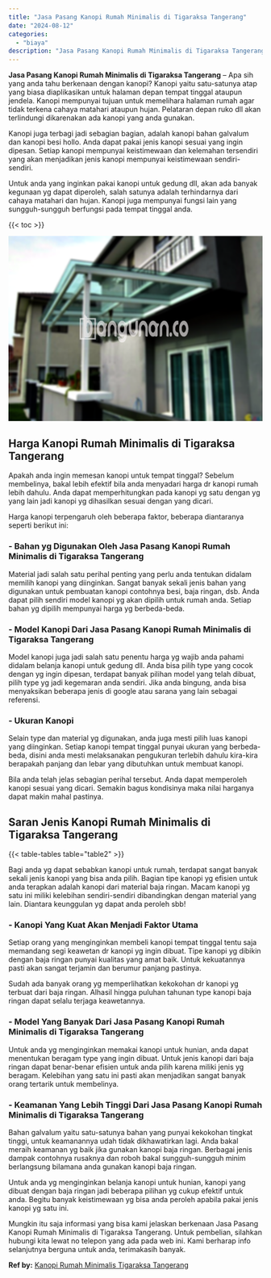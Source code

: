 ```yaml
---
title: "Jasa Pasang Kanopi Rumah Minimalis di Tigaraksa Tangerang"
date: "2024-08-12"
categories: 
  - "biaya"
description: "Jasa Pasang Kanopi Rumah Minimalis di Tigaraksa Tangerang. Mungkin itu saja informasi yang bisa kami jelaskan berkenaan Jasa Pasang Kanopi Rumah Minimalis di..."
---
```


**Jasa Pasang Kanopi Rumah Minimalis di Tigaraksa Tangerang** – Apa sih yang anda tahu berkenaan dengan kanopi? Kanopi yaitu satu-satunya atap yang biasa diaplikasikan untuk halaman depan tempat tinggal ataupun jendela. Kanopi mempunyai tujuan untuk memelihara halaman rumah agar tidak terkena cahaya matahari ataupun hujan. Pelataran depan ruko dll akan terlindungi dikarenakan ada kanopi yang anda gunakan.

Kanopi juga terbagi jadi sebagian bagian, adalah kanopi bahan galvalum dan kanopi besi hollo. Anda dapat pakai jenis kanopi sesuai yang ingin dipesan. Setiap kanopi mempunyai keistimewaan dan kelemahan tersendiri yang akan menjadikan jenis kanopi mempunyai keistimewaan sendiri-sendiri.

Untuk anda yang inginkan pakai kanopi untuk gedung dll, akan ada banyak kegunaan yg dapat diperoleh, salah satunya adalah terhindarnya dari cahaya matahari dan hujan. Kanopi juga mempunyai fungsi lain yang sungguh-sungguh berfungsi pada tempat tinggal anda.

{{< toc >}}

![Jasa Pasang Kanopi Rumah Minimalis di Tigaraksa Tangerang](/images/harga-kanopi-minimalis-67.png)

## Harga Kanopi Rumah Minimalis di Tigaraksa Tangerang

Apakah anda ingin memesan kanopi untuk tempat tinggal? Sebelum membelinya, bakal lebih efektif bila anda menyadari harga dr kanopi rumah lebih dahulu. Anda dapat memperhitungkan pada kanopi yg satu dengan yg yang lain jadi kanopi yg dihasilkan sesuai dengan yang dicari.

Harga kanopi terpengaruh oleh beberapa faktor, beberapa diantaranya seperti berikut ini:

### \- Bahan yg Digunakan Oleh Jasa Pasang Kanopi Rumah Minimalis di Tigaraksa Tangerang

Material jadi salah satu perihal penting yang perlu anda tentukan didalam memilih kanopi yang diinginkan. Sangat banyak sekali jenis bahan yang digunakan untuk pembuatan kanopi contohnya besi, baja ringan, dsb. Anda dapat pilih sendiri model kanopi yg akan dipilih untuk rumah anda. Setiap bahan yg dipilih mempunyai harga yg berbeda-beda.

### \- Model Kanopi Dari Jasa Pasang Kanopi Rumah Minimalis di Tigaraksa Tangerang

Model kanopi juga jadi salah satu penentu harga yg wajib anda pahami didalam belanja kanopi untuk gedung dll. Anda bisa pilih type yang cocok dengan yg ingin dipesan, terdapat banyak pilihan model yang telah dibuat, pilih type yg jadi kegemaran anda sendiri. Jika anda bingung, anda bisa menyaksikan beberapa jenis di google atau sarana yang lain sebagai referensi.

### \- Ukuran Kanopi

Selain type dan material yg digunakan, anda juga mesti pilih luas kanopi yang diinginkan. Setiap kanopi tempat tinggal punyai ukuran yang berbeda-beda, disini anda mesti melaksanakan pengukuran terlebih dahulu kira-kira berapakah panjang dan lebar yang dibutuhkan untuk membuat kanopi.

Bila anda telah jelas sebagian perihal tersebut. Anda dapat memperoleh kanopi sesuai yang dicari. Semakin bagus kondisinya maka nilai harganya dapat makin mahal pastinya.

## Saran Jenis Kanopi Rumah Minimalis di Tigaraksa Tangerang

{{< table-tables table="table2" >}}

Bagi anda yg dapat sebabkan kanopi untuk rumah, terdapat sangat banyak sekali jenis kanopi yang bisa anda pilih. Bagian tipe kanopi yg efisien untuk anda terapkan adalah kanopi dari material baja ringan. Macam kanopi yg satu ini miliki kelebihan sendiri-sendiri dibandingkan dengan material yang lain. Diantara keunggulan yg dapat anda peroleh sbb!

### \- Kanopi Yang Kuat Akan Menjadi Faktor Utama

Setiap orang yang menginginkan membeli kanopi tempat tinggal tentu saja memandang segi keawetan dr kanopi yg ingin dibuat. Tipe kanopi yg dibikin dengan baja ringan punyai kualitas yang amat baik. Untuk kekuatannya pasti akan sangat terjamin dan berumur panjang pastinya.

Sudah ada banyak orang yg memperlihatkan kekokohan dr kanopi yg terbuat dari baja ringan. Alhasil hingga puluhan tahunan type kanopi baja ringan dapat selalu terjaga keawetannya.

### \- Model Yang Banyak Dari Jasa Pasang Kanopi Rumah Minimalis di Tigaraksa Tangerang

Untuk anda yg menginginkan memakai kanopi untuk hunian, anda dapat menentukan beragam type yang ingin dibuat. Untuk jenis kanopi dari baja ringan dapat benar-benar efisien untuk anda pilih karena miliki jenis yg beragam. Kelebihan yang satu ini pasti akan menjadikan sangat banyak orang tertarik untuk membelinya.

### \- Keamanan Yang Lebih Tinggi Dari Jasa Pasang Kanopi Rumah Minimalis di Tigaraksa Tangerang

Bahan galvalum yaitu satu-satunya bahan yang punyai kekokohan tingkat tinggi, untuk keamanannya udah tidak dikhawatirkan lagi. Anda bakal meraih keamanan yg baik jika gunakan kanopi baja ringan. Berbagai jenis dampak contohnya rusaknya dan roboh bakal sungguh-sungguh minim berlangsung bilamana anda gunakan kanopi baja ringan.

Untuk anda yg menginginkan belanja kanopi untuk hunian, kanopi yang dibuat dengan baja ringan jadi beberapa pilihan yg cukup efektif untuk anda. Begitu banyak keistimewaan yg bisa anda peroleh apabila pakai jenis kanopi yg satu ini.

Mungkin itu saja informasi yang bisa kami jelaskan berkenaan Jasa Pasang Kanopi Rumah Minimalis di Tigaraksa Tangerang. Untuk pembelian, silahkan hubungi kita lewat no telepon yang ada pada web ini. Kami berharap info selanjutnya berguna untuk anda, terimakasih banyak.

**Ref by:**  [Kanopi Rumah Minimalis Tigaraksa Tangerang](https://id.wikipedia.org/wiki/Kanopi)
